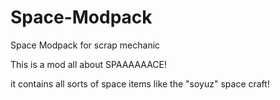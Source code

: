 # Space-Modpack
Space Modpack for scrap mechanic

This is a mod all about SPAAAAAACE!

it contains all sorts of space items like the "soyuz" space craft!